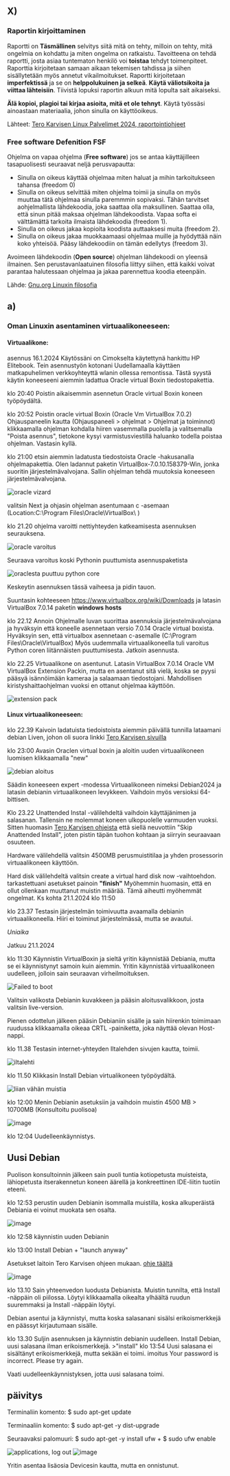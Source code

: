 ## X)

### Raportin kirjoittaminen
  Raportti on **Täsmällinen** selvitys siitä mitä on tehty, milloin on tehty, mitä ongelmia on kohdattu ja miten ongelma on ratkaistu. Tavoitteena on tehdä raportti, josta asiaa tuntematon henkilö voi **toistaa** tehdyt toimenpiteet. 
  Raporttia kirjoitetaan samaan aikaan tekemisen tahdissa ja siihen sisällytetään myös annetut vikailmoitukset. Raportti kirjoitetaan **imperfektissä** ja se on **helppolukuinen ja selkeä**. **Käytä väliotsikoita ja viittaa lähteisiin**. Tiivistä lopuksi raportin alkuun mitä lopulta sait aikaiseksi. 
  
  **Älä kopioi, plagioi tai kirjaa asioita, mitä et ole tehnyt**. Käytä työssäsi ainoastaan materiaalia, johon sinulla on käyttöoikeus. 

  Lähteet: [Tero Karvisen Linux Palvelimet 2024, raportointiohjeet](https://terokarvinen.com/2006/raportin-kirjoittaminen-4/)

### Free software Defenition **FSF**

Ohjelma on vapaa ohjelma (**Free software**) jos se antaa käyttäjilleen tasapuolisesti seuraavat neljä perusvapautta:  
  - Sinulla on oikeus käyttää ohjelmaa miten haluat ja mihin tarkoitukseen tahansa (freedom 0)
  - Sinulla on oikeus selvittää miten ohjelma toimii ja sinulla on myös muuttaa tätä ohjelmaa sinulla paremmmin sopivaksi. Tähän tarvitset aohjelmallista lähdekoodia, joka saattaa olla maksullinen. Saattaa olla, että sinun pitää maksaa ohjelman lähdekoodista. Vapaa softa ei välttämättä tarkoita ilmaista lähdekoodia (freedom 1).
  - Sinulla on oikeus jakaa kopioita koodista auttaaksesi muita (freedom 2).
  - Sinulla on oikeus jakaa muokkaamaasi ohjelmaa muille ja hyödyttää näin koko yhteisöä. Pääsy lähdekoodiin on tämän edellytys (freedom 3).

Avoimeen lähdekoodin (**Open source**) ohjelman lähdekoodi on yleensä ilmainen. Sen perustavanlaatuinen filosofia liittyy siihen, että kaikki voivat parantaa halutessaan ohjelmaa ja jakaa parennettua koodia eteenpäin.    
  
  Lähde: [Gnu.org Linuxin filosofia](https://www.gnu.org/philosophy/free-sw.html#four-freedoms)
  
## a)

### Oman Linuxin asentaminen virtuaalikoneeseen: 

#### Virtuaalikone: 

asennus 16.1.2024 Käytössäni on Cimokselta käytettynä hankittu HP Elitebook. Tein asennustyön kotonani Uudellamaalla käyttäen matkapuhelimen verkkoyhteyttä wlanin ollessa remontissa. Tästä syystä käytin koneeseeni aiemmin ladattua Oracle virtual Boxin tiedostopakettia. 

klo 20:40 Poistin aikaisemmin asennetun Oracle virtual Boxin koneen työpöydältä.

klo 20:52 Poistin oracle virtual Boxin (Oracle Vm VirtualBox 7.0.2) Ohjauspaneelin kautta (Ohjauspaneeli > ohjelmat > Ohjelmat ja toiminnot)
 klikkaamalla ohjelman kohdalla hiiren vasemmalla puolella ja valitsemalla "Poista asennus", tietokone kysyi varmistusviestillä haluanko todella poistaa ohjelman. Vastasin kyllä. 
 
klo 21:00 etsin aiemmin ladatusta tiedostoista Oracle -hakusanalla ohjelmapakettia. Olen ladannut paketin VirtualBox-7.0.10.158379-Win, jonka suoritin järjestelmävalvojana. Sallin ohjelman tehdä muutoksia koneeseen järjestelmävalvojana.  

 ![oracle vizard](https://github.com/VaMaija/Linux2024/assets/142913118/2e96e38d-4641-4042-8a1e-dfe78b71299c)
 
 valitsin Next ja ohjasin ohjelman asentumaan c -asemaan (Location:C:\Program Files\Oracle\VirtualBox\ )

 klo 21.20 ohjelma varoitti nettiyhteyden katkeamisesta asennuksen seurauksena. 
 
![oracle varoitus](https://github.com/VaMaija/Linux2024/assets/142913118/60b3a00e-33d0-4bb6-8c98-d2a8c6e1e1cb)

Seuraava varoitus koski Pythonin puuttumista asennuspaketista

![oraclesta puuttuu python core](https://github.com/VaMaija/Linux2024/assets/142913118/afab7701-8e12-4c97-b704-52125a055248)

Keskeytin asennuksen tässä vaiheesa ja pidin tauon. 

Suuntasin kohteeseen https://www.virtualbox.org/wiki/Downloads ja latasin VirtualBox 7.0.14 paketin **windows hosts** 

klo 22.12 Annoin Ohjelmalle luvan suorittaa asennuksia järjestelmävalvojana ja hyväksyin että koneelle asennetaan versio 7.0.14 Oracle virtual boxista.
Hyväksyin sen, että virtualbox asennetaan c-asemalle (C:\Program Files\Oracle\VirtualBox\) Myös uudemmalla virtuaalikoneella tuli varoitus Python coren liitännäisten puuttumisesta. Jatkoin asennusta. 

klo 22.25 Virtuaalikone on asentunut. Latasin VirtualBox 7.0.14 Oracle VM VirtualBox Extension Packin, mutta en asentanut sitä vielä, koska se pyysi pääsyä isännöimään kameraa ja salaamaan tiedostojani. Mahdollisen kiristyshaittaohjelman vuoksi en ottanut ohjelmaa käyttöön.

![extension pack](https://github.com/VaMaija/Linux2024/assets/142913118/f7dfc2be-d889-4870-9333-f8a28bcfe9ab) 

#### Linux virtuaalikoneeseen:

klo 22.39 Kaivoin ladatuista tiedoistoista aiemmin päivällä tunnilla lataamani debian Liven, johon oli suora linkki [Tero Karvisen sivuilla](https://terokarvinen.com/2021/install-debian-on-virtualbox/)

klo 23:00 Avasin Oraclen virtual boxin ja aloitin uuden virtuaalikoneen luomisen klikkaamalla "new"

![debian aloitus](https://github.com/VaMaija/Linux2024/assets/142913118/9d88ddc8-bf8f-4ec4-b227-c5e89e6b3577)

Säädin koneeseen expert -modessa Virtuaalikoneen nimeksi Debian2024 ja latasin debianin virtuaalikoneen levykkeen. Vaihdoin myös versioksi 64-bittisen. 

Klo 23.22 Unattended Instal -välilehdeltä vaihdoin käyttäjänimen ja salasanan. Tallensin ne molemmat koneen ulkopuolelle varmuuden vuoksi. Sitten huomasin [Tero Karvisen ohjeista](https://terokarvinen.com/2021/install-debian-on-virtualbox/) että siellä neuvottiin "Skip Anattended Install", joten pistin täpän tuohon kohtaan ja siirryin seuraavaan osuuteen. 

Hardware välilehdellä valitsin 4500MB perusmuistitilaa ja yhden prosessorin virtuaalikoneen käyttöön. 

Hard disk välilehdeltä valitsin create a virtual hard disk now -vaihtoehdon. tarkastettuani asetukset painoin **"finish"**
Myöhemmin huomasin, että en ollut ollenkaan muuttanut muistin määrää. Tämä aiheutti myöhemmät ongelmat. Ks kohta 21.1.2024 klo 11:50 

klo 23.37 Testasin järjestelmän toimivuutta avaamalla debianin virtuaalikoneella. Hiiri ei toiminut järjestelmässä, mutta se avautui. 

*Uniaika*

Jatkuu 21.1.2024

klo 11:30 Käynnistin VirtualBoxin ja sieltä  yritin käynnistää Debiania, mutta se ei käynnistynyt samoin kuin aiemmin. Yritin käynnistää virtuaalikoneen uudelleen, jolloin sain seuraavan virheilmoituksen. 

![Failed to boot](https://github.com/VaMaija/Linux2024/assets/142913118/9a4cbaaa-a9cd-42fb-b00c-49296e15cc0f)

Valitsin valikosta Debianin kuvakkeen ja pääsin aloitusvalikkoon, josta valitsin live-version. 

Pienen odottelun jälkeen pääsin Debianiin sisälle ja sain hiirenkin toimimaan ruudussa klikkaamalla oikeaa CRTL -painiketta, joka näyttää olevan Host-nappi. 

klo 11.38 Testasin internet-yhteyden Iltalehden sivujen kautta, toimii. 

![iltalehti](https://github.com/VaMaija/Linux2024/assets/142913118/c5af3d5c-b336-4f14-8ded-68812d0049a7)

klo 11.50 Klikkasin Install Debian virtualikoneen työpöydältä. 

![liian vähän muistia](https://github.com/VaMaija/Linux2024/assets/142913118/224aec8b-4324-46f9-a04d-5c4ae8741414)

klo 12:00 Menin Debianin asetuksiin ja vaihdoin muistin 4500 MB > 10700MB (Konsultoitu puolisoa) 

![image](https://github.com/VaMaija/Linux2024/assets/142913118/3d22fda2-faff-49ab-873b-15997243028a)

klo 12:04 Uudelleenkäynnistys.

## Uusi Debian 

Puolison konsultoinnin jälkeen sain puoli tuntia kotiopetusta muisteista, lähiopetusta itserakennetun koneen äärellä ja konkreettinen IDE-liitin tuotiin eteeni. 

klo 12:53 perustin uuden Debianin isommalla muistilla, koska alkuperäistä Debiania ei voinut muokata sen osalta. 

![image](https://github.com/VaMaija/Linux2024/assets/142913118/337178df-79c5-4548-ac79-ec8b04abba8d)

klo 12:58 käynnistin uuden Debianin

klo 13:00 Install Debian + "launch anyway"

Asetukset laitoin Tero Karvisen ohjeen mukaan. [ohje täältä](https://terokarvinen.com/2021/install-debian-on-virtualbox/)

![image](https://github.com/VaMaija/Linux2024/assets/142913118/13407202-36ce-4420-8628-5aacff29e9e2)

klo 13.10 Sain yhteenvedon luodusta Debianista. Muistin tunnilta, että Install -näppäin oli piilossa. Löytyi klikkaamalla oikealta ylhäältä ruudun suuremmaksi ja Install -näppäin löytyi.

Debian asentui ja käynnistyi, mutta koska salasanani sisälsi erikoismerkkejä en päässyt kirjautumaan sisälle. 

klo 13.30 Suljin asennuksen ja käynnistin debianin uudelleen. Install Debian, uusi salasana ilman erikoismerkkejä. >"install"
klo 13:54 Uusi salasana ei sisältänyt erikoismerkkejä, mutta sekään ei toimi. imoitus Your password is incorrect. Please try again. 

Vaati uudelleenkäynnistyksen, jotta uusi salasana toimi. 

## päivitys

Terminaliin komento: $ sudo apt-get update

Terminaaliin komento: $ sudo apt-get -y dist-upgrade

Seuraavaksi palomuuri: $ sudo apt-get -y install ufw + $ sudo ufw enable

![applications, log out](https://github.com/VaMaija/Linux2024/assets/142913118/71684e53-18bf-41bd-bf0c-64d05255791f)
![image](https://github.com/VaMaija/Linux2024/assets/142913118/a250a8f1-10b4-42f6-8438-94643c13f228)

Yritin asentaa lisäosia Devicesin kautta, mutta en onnistunut. 
















